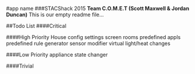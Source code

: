 #app name
###STACShack 2015
**Team C.O.M.E.T (Scott Maxwell & Jordan Duncan)**
This is our empty readme file...

##Todo List
####Critical

####High Priority
House config settings screen
rooms predefined
appls predefined
rule generator
sensor modifier
virtual light/heat changes

####Low Priority
appliance state changer

####Trivial